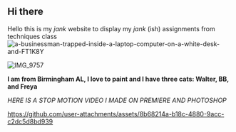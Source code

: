 ## Hi there 

Hello this is my _jank_ website to display my _jank_ (ish) assignments from techniques class
![a-businessman-trapped-inside-a-laptop-computer-on-a-white-desk-and-FT1K8Y](https://github.com/user-attachments/assets/99b0d527-c6df-43c3-8d37-d289080a6c38)

![IMG_9757](https://github.com/user-attachments/assets/d3b0f968-7c6b-4644-9a91-d6f6f13fdfe4)

**I am from Birmingham AL, I love to paint and I have three cats: Walter, BB, and Freya**

_HERE IS A STOP MOTION VIDEO I MADE ON PREMIERE AND PHOTOSHOP_

https://github.com/user-attachments/assets/8b68214a-b18c-4880-9acc-c2dc5d8bd939


